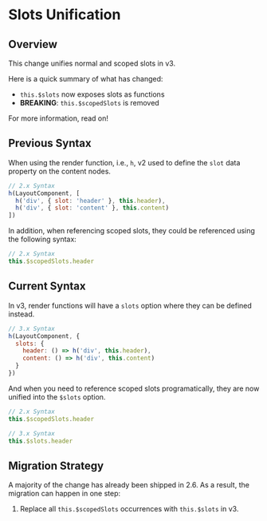 # Slots Unification

## Overview

This change unifies normal and scoped slots in v3.

Here is a quick summary of what has changed:

- `this.$slots` now exposes slots as functions
- **BREAKING**: `this.$scopedSlots` is removed

For more information, read on!

## Previous Syntax

When using the render function, i.e., `h`, v2 used to define the `slot` data property on the content nodes.

```js
// 2.x Syntax
h(LayoutComponent, [
  h('div', { slot: 'header' }, this.header),
  h('div', { slot: 'content' }, this.content)
])
```

In addition, when referencing scoped slots, they could be referenced using the following syntax:

```js
// 2.x Syntax
this.$scopedSlots.header
```

## Current Syntax

In v3, render functions will have a `slots` option where they can be defined instead.

```js
// 3.x Syntax
h(LayoutComponent, {
  slots: {
    header: () => h('div', this.header),
    content: () => h('div', this.content)
  }
})
```

And when you need to reference scoped slots programatically, they are now unified into the `$slots` option.

```js
// 2.x Syntax
this.$scopedSlots.header

// 3.x Syntax
this.$slots.header
```

## Migration Strategy

A majority of the change has already been shipped in 2.6. As a result, the migration can happen in one step:

1. Replace all `this.$scopedSlots` occurrences with `this.$slots` in v3.
